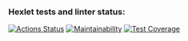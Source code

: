 ### Hexlet tests and linter status:
[![Actions Status](https://github.com/bayanict/php-project-lvl2/workflows/hexlet-check/badge.svg)](https://github.com/bayanict/php-project-lvl2/actions)
[![Maintainability](https://api.codeclimate.com/v1/badges/10570c2a6372e0f5aa33/maintainability)](https://codeclimate.com/github/bayanict/php-project-lvl2/maintainability)
[![Test Coverage](https://api.codeclimate.com/v1/badges/10570c2a6372e0f5aa33/test_coverage)](https://codeclimate.com/github/bayanict/php-project-lvl2/test_coverage)